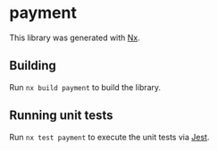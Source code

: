 # payment

This library was generated with [Nx](https://nx.dev).

## Building

Run `nx build payment` to build the library.

## Running unit tests

Run `nx test payment` to execute the unit tests via [Jest](https://jestjs.io).
